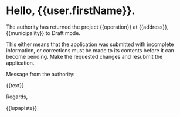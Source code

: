 # Hello, {{user.firstName}}.

The authority has returned the project {{operation}} at {{address}},
{{municipality}} to Draft mode.

This either means that the application was submitted with incomplete
information, or corrections must be made to its contents before it can
become pending.  Make the requested changes and resubmit the
application.

Message from the authority:

{{text}}

Regards,

{{lupapiste}}
